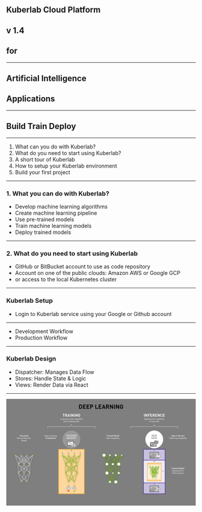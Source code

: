 
## Kuberlab Cloud Platform
v 1.4
---
## for
---
## Artificial Intelligence 
## Applications
---

## Build  Train  Deploy
---

1. What can you do with Kuberlab?
2. What do you need to start using Kuberlab?
4. A short tour of Kuberlab 
5. How to setup your Kuberlab environment
6. Build your first project

---
### 1.  What you can do with Kuberlab?

- Develop machine learning algorithms
- Create machine learning pipeline
- Use pre-trained models
- Train machine learning models  
- Deploy trained models
---
### 2. What do you need to start using Kuberlab

- GitHub or BitBucket account to use as code repository
- Account on one of the public clouds: Amazon AWS or Google GCP
- or access to the local Kubernetes cluster 
---
### Kuberlab Setup
  - Login to Kuberlab service using your Google or Github account
  
  

---

- Development Workflow
- Production Workflow

---

### Kuberlab Design

- Dispatcher: Manages Data Flow
- Stores: Handle State & Logic
- Views: Render Data via React

---
![Deep Learning](ai_difference_between_deep_learning_training_inference.jpg)

